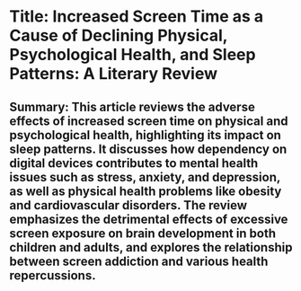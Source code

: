 # Title: Increased Screen Time as a Cause of Declining Physical, Psychological Health, and Sleep Patterns: A Literary Review

## Summary: This article reviews the adverse effects of increased screen time on physical and psychological health, highlighting its impact on sleep patterns. It discusses how dependency on digital devices contributes to mental health issues such as stress, anxiety, and depression, as well as physical health problems like obesity and cardiovascular disorders. The review emphasizes the detrimental effects of excessive screen exposure on brain development in both children and adults, and explores the relationship between screen addiction and various health repercussions.